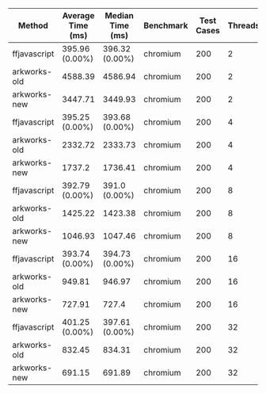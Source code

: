 | Method       | Average Time (ms) | Median Time (ms) | Benchmark | Test Cases | Threads | N     |
|--------------|-------------------|------------------|-----------|------------|---------|-------|
| ffjavascript | 395.96 (0.00%)    | 396.32 (0.00%)   | chromium  | 200        | 2       | 65536 |
| arkworks-old | 4588.39           | 4586.94          | chromium  | 200        | 2       | 65536 |
| arkworks-new | 3447.71           | 3449.93          | chromium  | 200        | 2       | 65536 |
| ffjavascript | 395.25 (0.00%)    | 393.68 (0.00%)   | chromium  | 200        | 4       | 65536 |
| arkworks-old | 2332.72           | 2333.73          | chromium  | 200        | 4       | 65536 |
| arkworks-new | 1737.2            | 1736.41          | chromium  | 200        | 4       | 65536 |
| ffjavascript | 392.79 (0.00%)    | 391.0 (0.00%)    | chromium  | 200        | 8       | 65536 |
| arkworks-old | 1425.22           | 1423.38          | chromium  | 200        | 8       | 65536 |
| arkworks-new | 1046.93           | 1047.46          | chromium  | 200        | 8       | 65536 |
| ffjavascript | 393.74 (0.00%)    | 394.73 (0.00%)   | chromium  | 200        | 16      | 65536 |
| arkworks-old | 949.81            | 946.97           | chromium  | 200        | 16      | 65536 |
| arkworks-new | 727.91            | 727.4            | chromium  | 200        | 16      | 65536 |
| ffjavascript | 401.25 (0.00%)    | 397.61 (0.00%)   | chromium  | 200        | 32      | 65536 |
| arkworks-old | 832.45            | 834.31           | chromium  | 200        | 32      | 65536 |
| arkworks-new | 691.15            | 691.89           | chromium  | 200        | 32      | 65536 |
